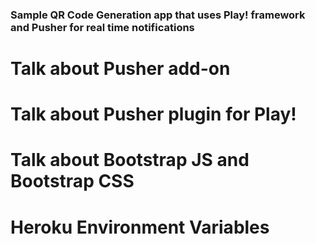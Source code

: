 ### Sample QR Code Generation app that uses Play! framework and Pusher for real time notifications

# Talk about Pusher add-on

# Talk about Pusher plugin for Play!

# Talk about Bootstrap JS and Bootstrap CSS

# Heroku Environment Variables

